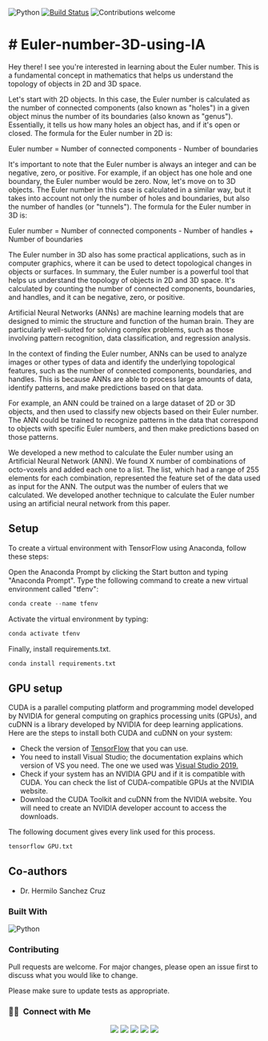 
![Python](https://img.shields.io/badge/python-v3.10+-blue.svg)
[![Build Status](https://travis-ci.org/anfederico/clairvoyant.svg?branch=master)](https://travis-ci.org/anfederico/clairvoyant)
![Contributions welcome](https://img.shields.io/badge/contributions-welcome-orange.svg)

<a name="readme-top"></a>

# # Euler-number-3D-using-IA

Hey there! I see you're interested in learning about the Euler number. This is a fundamental concept in mathematics that helps us understand the topology of objects in 2D and 3D space.

Let's start with 2D objects. In this case, the Euler number is calculated as the number of connected components (also known as "holes") in a given object minus the number of its boundaries (also known as "genus"). Essentially, it tells us how many holes an object has, and if it's open or closed. The formula for the Euler number in 2D is:

Euler number = Number of connected components - Number of boundaries

It's important to note that the Euler number is always an integer and can be negative, zero, or positive. For example, if an object has one hole and one boundary, the Euler number would be zero. Now, let's move on to 3D objects. The Euler number in this case is calculated in a similar way, but it takes into account not only the number of holes and boundaries, but also the number of handles (or "tunnels"). The formula for the Euler number in 3D is:

Euler number = Number of connected components - Number of handles + Number of boundaries

The Euler number in 3D also has some practical applications, such as in computer graphics, where it can be used to detect topological changes in objects or surfaces. In summary, the Euler number is a powerful tool that helps us understand the topology of objects in 2D and 3D space. It's calculated by counting the number of connected components, boundaries, and handles, and it can be negative, zero, or positive.

Artificial Neural Networks (ANNs) are machine learning models that are designed to mimic the structure and function of the human brain. They are particularly well-suited for solving complex problems, such as those involving pattern recognition, data classification, and regression analysis.

In the context of finding the Euler number, ANNs can be used to analyze images or other types of data and identify the underlying topological features, such as the number of connected components, boundaries, and handles. This is because ANNs are able to process large amounts of data, identify patterns, and make predictions based on that data.

For example, an ANN could be trained on a large dataset of 2D or 3D objects, and then used to classify new objects based on their Euler number. The ANN could be trained to recognize patterns in the data that correspond to objects with specific Euler numbers, and then make predictions based on those patterns.

We developed a new method to calculate the Euler number using an Artificial Neural Network (ANN). We found X number of combinations of octo-voxels and added each one to a list. The list, which had a range of 255 elements for each combination, represented the feature set of the data used as input for the ANN. The output was the number of eulers that we calculated. We developed another technique to calculate the Euler number using an artificial neural network from this paper.

## Setup

To create a virtual environment with TensorFlow using Anaconda, follow these steps:

Open the Anaconda Prompt by clicking the Start button and typing "Anaconda Prompt".
Type the following command to create a new virtual environment called "tfenv":

```python
conda create --name tfenv
```

Activate the virtual environment by typing:

```python
conda activate tfenv
```

Finally, install requirements.txt.

```python
conda install requirements.txt
```

## GPU setup

CUDA is a parallel computing platform and programming model developed by NVIDIA for general computing on graphics processing units (GPUs), and cuDNN is a library developed by NVIDIA for deep learning applications. Here are the steps to install both CUDA and cuDNN on your system:

- Check the version of [TensorFlow](https://www.tensorflow.org/install/source#gpu) that you can use.
- You need to install Visual Studio; the documentation explains which version of VS you need. The one we used was [Visual Studio 2019.](https://my.visualstudio.com/Downloads?q=Visual%20Studio%202019)
- Check if your system has an NVIDIA GPU and if it is compatible with CUDA. You can check the list of CUDA-compatible GPUs at the NVIDIA website.
- Download the CUDA Toolkit and cuDNN from the NVIDIA website. You will need to create an NVIDIA developer account to access the downloads.

The following document gives every link used for this process.

```bash
tensorflow GPU.txt
```

## Co-authors

- Dr. Hermilo Sanchez Cruz

### Built With

![Python](https://img.shields.io/badge/Python-3776AB?style=for-the-badge&logo=python&logoColor=white)&nbsp;

### Contributing

Pull requests are welcome. For major changes, please open an issue first
to discuss what you would like to change.

Please make sure to update tests as appropriate.

### 🤝🏻 &nbsp;Connect with Me

<p align="center">
<a href="https://www.linkedin.com/in/cesar-eduardo-mu%C3%B1oz-chavez-a00674186/"><img src="https://img.shields.io/badge/LinkedIn-0077B5?style=for-the-badge&logo=linkedin&logoColor=white"/></a>
<a href="https://twitter.com/CesarEd43166481"><img src="https://img.shields.io/badge/Twitter-1DA1F2?style=for-the-badge&logo=twitter&logoColor=white"/></a>
<a href="https://www.facebook.com/cesareduardo.munozchavez/"><img src="https://img.shields.io/badge/Facebook-1877F2?style=for-the-badge&logo=facebook&logoColor=white"/></a>
<a href="mailto:cesareduardomucha@hotmail.com"><img src="https://img.shields.io/badge/Microsoft_Outlook-0078D4?style=for-the-badge&logo=microsoft-outlook&logoColor=white"/></a>
<a href="mailto:cesareduardomucha@gmail.com"><img src="https://img.shields.io/badge/Gmail-D14836?style=for-the-badge&logo=gmail&logoColor=white"/></a>
</p>
